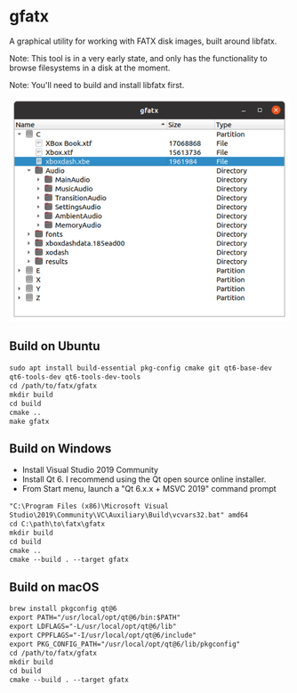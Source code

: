 gfatx
=====

A graphical utility for working with FATX disk images, built around libfatx.

Note: This tool is in a very early state, and only has the functionality to browse filesystems in a disk at the moment.

Note: You'll need to build and install libfatx first.

![gfatx](gfatx.png)

## Build on Ubuntu
```
sudo apt install build-essential pkg-config cmake git qt6-base-dev qt6-tools-dev qt6-tools-dev-tools
cd /path/to/fatx/gfatx
mkdir build
cd build
cmake ..
make gfatx
```

## Build on Windows
* Install Visual Studio 2019 Community
* Install Qt 6. I recommend using the Qt open source online installer.
* From Start menu, launch a "Qt 6.x.x + MSVC 2019" command prompt

```
"C:\Program Files (x86)\Microsoft Visual Studio\2019\Community\VC\Auxiliary\Build\vcvars32.bat" amd64
cd C:\path\to\fatx\gfatx
mkdir build
cd build
cmake ..
cmake --build . --target gfatx
```

## Build on macOS
```
brew install pkgconfig qt@6
export PATH="/usr/local/opt/qt@6/bin:$PATH"
export LDFLAGS="-L/usr/local/opt/qt@6/lib"
export CPPFLAGS="-I/usr/local/opt/qt@6/include"
export PKG_CONFIG_PATH="/usr/local/opt/qt@6/lib/pkgconfig"
cd /path/to/fatx/gfatx
mkdir build
cd build
cmake --build . --target gfatx
```
